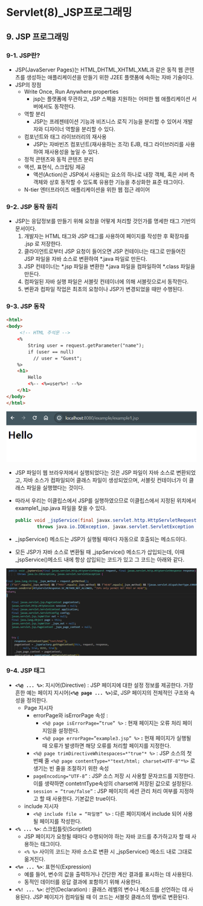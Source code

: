 # Servlet(8)_JSP프로그래밍

## 9. JSP 프로그래밍

### 9-1. JSP란?

- JSP(JavaServer Pages)는 HTML,DHTML,XHTML,XML과 같은 동적 웹 콘텐츠를 생성하는 애플리케이션을 만들기 위한 J2EE 플랫폼에 속하는 자바 기술이다.
- JSP의 장점
    - Write Once, Run Anywhere properties
        - jsp는 플랫폼에 무관하고, JSP 스펙을 지원하는 어떠한 웹 애플리케이션 서버에서도 동작한다.
    - 역할 분리
        - JSP는 프레젠테이션 기능과 비즈니스 로직 기능을 분리할 수 있어서 개발자와 디자이너 역할을 분리할 수 있다.
    - 컴포넌트와 태그 라이브러리의 재사용
        - JSP는 자바빈즈 컴포넌트(재사용하는 조각) EJB, 태그 라이브러리를 사용하여 재사용성을 높일 수 있다.
    - 정적 콘텐츠와 동적 콘텐츠 분리
    - 액션, 표현식, 스크립팅 제공
        - 액션(Action)은 JSP에서 사용되는 요소의 하나로 내장 객체, 혹은 서버 측 객체와 상호 동작할 수 있도록 유용한 기능을 추상화한 표준 태그이다.
    - N-tier 엔터프라이즈 애플리케이션을 위한 웹 접근 레이어

### 9-2. JSP 동작 원리

- JSP는 응답정보를 만들기 위해 요청을 어떻게 처리할 것인가를 명세한 태그 기반의 문서이다.
    1. 개발자는 HTML 태그와 JSP 태그를 사용하여 페이지를 작성한 후 확장자를 .jsp 로 저장한다. 
    2. 클라이언트로부터 JSP 요청이 들어오면 JSP 컨테이너는 태그로 만들어진 JSP 파일을 자바 소스로 변환하여 *.java 파일로 만든다.
    3. JSP 컨테이너는 *.jsp 파일을 변환한 *.java 파일을 컴파일하여 *.class 파일을 만든다.
    4. 컴파일된 자바 실행 파일은 서블릿 컨테이너에 의해 서블릿으로서 동작한다.
    5. 변환과 컴파일 작업은 최초의 요청이나 JSP가 변경되었을 때만 수행된다.

### 9-3. JSP 동작

```html
<html>
<body>
	 <!-- HTML 주석문 -->
	<%
		String user = request.getParameter("name");
		if (user == null)
		  // user = "Guest";
	%>
	<h1>
		Hello
		<%-- <%=user%>! --%>
	</h1>
</body>
</html>
```

<img src="../data/Servlet(8)_JSP결과.png">

- JSP 파일이 웹 브라우저에서 실행되었다는 것은 JSP 파일이 자바 소스로 변환되었고, 자바 소스가 컴파일되어 클래스 파일이 생성되었으며, 서블릿 컨테이너가 이 클래스 파일을 실행했다는 것이다.
- 따라서 우리는 이클립스에서 JSP를 실행하였으므로 이클립스에서 지정된 위치에서 example1_jsp.java 파일을 찾을 수 있다.
    
    ```java
    public void _jspService(final javax.servlet.http.HttpServletRequest request, final javax.servlet.http.HttpServletResponse response)
            throws java.io.IOException, javax.servlet.ServletException {
    ```
    
- _jspService() 메소드는 JSP가 실행될 때마다 자동으로 호출되는 메소드이다.
- 모든 JSP가 자바 소스로 변환될 때 _jspService() 메소드가 삽입되는데, 이때 _jspService()메소드 내에 항상 삽입되는 코드가 있고 그 코드는 아래와 같다.
    
<img src="../data/Servlet(8)_jspService()구조.png">
    

### 9-4. JSP 태그

- **`<%@ ... %>`**: 지시어(Directive) : JSP 페이지에 대한 설정 정보를 제공한다. 가장 흔한 예는 페이지 지시어(**`<%@ page ... %>`**)로, JSP 페이지의 전체적인 구조와 속성을 정의한다.
    - Page 지시자
        - errorPage와 isErrorPage 속성 :
            - `<%@ page isErrorPage=”true” %>` : 현재 페이지는 오류 처리 페이지임을 설정한다.
            - `<%@ page errorPage=”example3.jsp” %>` **:** 현재 페이지가 실행될 때 오류가 발생하면 해당 오류를 처리할 페이지를 지정한다.
        - `<%@ page trimDirectiveWhitespaces=*"true"* %>` : JSP 소스의 첫 번째 줄 `<%@ page contentType=*"text/html; charset=UTF-8"*%>` 로 생기는 빈 줄을 조절하기 위한 속성
        - `pageEncoding="UTF-8”` : JSP 소스 저장 시 사용할 문자코드를 지정한다. 이를 생략하면 contetntType속성의 charset에 저장된 값으로 설정된다.
        - `session = “true/false”` : JSP 페이지의 세션 관리 처리 여부를 지정하고 할 때 사용한다. 기본값은 true이다.
    - include 지시자
        - `<%@ include file = “파일명” %>` : 다른 페이지에서 include 되어 사용될 페이지를 작성한다.
- **`<% ... %>`**: 스크립틀릿(Scriptlet)
    - JSP 페이지가 요청될 때마다 수행되어야 하는 자바 코드를 추가하고자 할 때 사용하는 태그이다.
    - `<% %>` 사이의 코드는 자바 소스로 변환 시 _jspService() 메소드 내로 그대로 옮겨진다.
- **`<%= ... %>`**: 표현식(Expression)
    - 예를 들어, 변수의 값을 출력하거나 간단한 계산 결과를 표시하는 데 사용된다.
    - 동적인 데이터를 응답 결과에 포함하기 위해 사용한다.
- **`<%! ... %>`**: 선언(Declaration) : 클래스 레벨의 변수나 메소드를 선언하는 데 사용된다. JSP 페이지가 컴파일될 때 이 코드는 서블릿 클래스의 멤버로 변환된다.